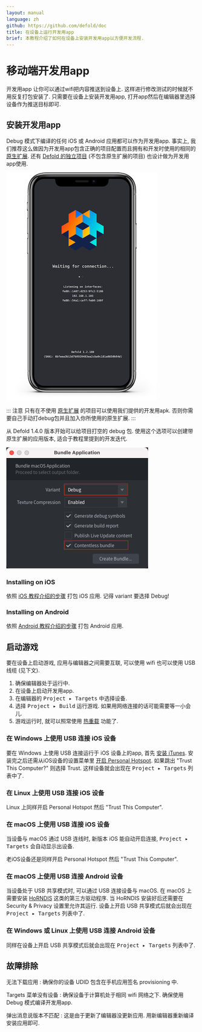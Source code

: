 ```yaml
---
layout: manual
language: zh
github: https://github.com/defold/doc
title: 在设备上运行开发用app
brief: 本教程介绍了如何在设备上安装开发用app以方便开发流程.
---
```


# 移动端开发用app

开发用app 让你可以通过wifi把内容推送到设备上. 这样进行修改测试的时候就不用反复打包安装了. 只需要在设备上安装开发用app, 打开app然后在编辑器里选择设备作为推送目标即可.

## 安装开发用app

Debug  模式下编译的任何 iOS 或 Android 应用都可以作为开发用app. 事实上, 我们推荐这么做因为开发用app包含正确的项目配置而且拥有和开发时使用的相同的 [原生扩展](/zh/manuals/extensions/). 还有 [Defold 的独立项目](https://github.com/defold/dev-app) (不包含原生扩展的项目) 也设计做为开发用app使用.

![launch](/manuals/images/dev-app/launch.png)

::: 注意
只有在不使用 [原生扩展](/zh/manuals/extensions/) 的项目可以使用我们提供的开发用apk. 否则你需要自己手动打debug包并且加入你所使用的原生扩展.
:::

从 Defold 1.4.0 版本开始可以给项目打空的 debug 包. 使用这个选项可以创建带原生扩展的应用版本, 适合于教程里提到的开发迭代.

![content less bundle](/manuals/images/dev-app/contentless-bundle.png)

### Installing on iOS

依照 [iOS 教程介绍的步骤](/zh/manuals/ios/#creating-an-ios-application-bundle) 打包 iOS 应用. 记得 variant 要选择 Debug!

### Installing on Android

依照 [Android 教程介绍的步骤](https://defold.com/zh/manuals/android/#creating-an-android-application-bundle) 打包 Android 应用.

## 启动游戏

要在设备上启动游戏, 应用与编辑器之间需要互联, 可以使用 wifi 也可以使用 USB 线缆 (见下文).

1. 确保编辑器处于运行中.
2. 在设备上启动开发用app.
3. 在编辑器的 <kbd>Project ▸ Targets</kbd> 中选择设备.
4. 选择 <kbd>Project ▸ Build</kbd> 运行游戏. 如果用网络连接的话可能需要等一小会儿.
5. 游戏运行时, 就可以照常使用 [热重载](/zh/manuals/hot-reload/) 功能了.

### 在 Windows 上使用 USB 连接 iOS 设备

要在 Windows 上使用 USB 连接运行于 iOS 设备上的app, 首先 [安装 iTunes](https://www.apple.com/lae/itunes/download/). 安装完之后还需从iOS设备的设置菜单里 [开启 Personal Hotspot](https://support.apple.com/en-us/HT204023). 如果跳出 "Trust This Computer?" 则选择 Trust. 这样设备就会出现在 <kbd>Project ▸ Targets</kbd> 列表中了.

### 在 Linux 上使用 USB 连接 iOS 设备

Linux 上同样开启 Personal Hotspot 然后 "Trust This Computer".

### 在 macOS 上使用 USB 连接 iOS 设备

当设备与 macOS 通过 USB 连线时, 新版本 iOS 能自动开启连接,  <kbd>Project ▸ Targets</kbd> 会自动显示出设备.

老iOS设备还是同样开启 Personal Hotspot 然后 "Trust This Computer".

### 在 macOS 上使用 USB 连接 Android 设备

当设备处于 USB 共享模式时,  可以通过 USB 连接设备与 macOS. 在 macOS 上需要安装 [HoRNDIS](https://joshuawise.com/horndis#available_versions) 这类的第三方驱动程序. 当 HoRNDIS 安装好后还需要在 Security & Privacy 设置里允许其运行. 设备上开启 USB 共享模式后就会出现在 <kbd>Project ▸ Targets</kbd> 列表中了.

### 在 Windows 或 Linux 上使用 USB 连接 Android 设备

同样在设备上开启 USB 共享模式后就会出现在 <kbd>Project ▸ Targets</kbd> 列表中了.

## 故障排除

无法下载应用
: 确保你的设备 UDID 包含在手机应用签名 provisioning 中.

Targets 菜单没有设备
: 确保设备于计算机处于相同 wifi 网络之下. 确保使用 Debug 模式编译开发用app.

弹出消息说版本不匹配
: 这是由于更新了编辑器没更新应用. 用新编辑器重新编译安装应用即可.
